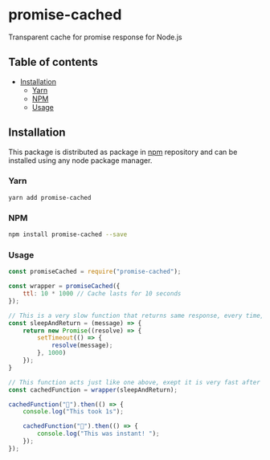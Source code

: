 # promise-cached

Transparent cache for promise response for Node.js

## Table of contents

<!-- vim-markdown-toc GFM -->

* [Installation](#installation)
	* [Yarn](#yarn)
	* [NPM](#npm)
	* [Usage](#usage)

<!-- vim-markdown-toc -->

## Installation

This package is distributed as package in [npm](https://www.npmjs.com/) repository and can be installed using any node package manager. 

### Yarn

```
yarn add promise-cached
```

### NPM

```bash
npm install promise-cached --save
```

### Usage

```javascript
const promiseCached = require("promise-cached");

const wrapper = promiseCached({
	ttl: 10 * 1000 // Cache lasts for 10 seconds
});

// This is a very slow function that returns same response, every time, for same params
const sleepAndReturn = (message) => {
	return new Promise((resolve) => {
		setTimeout(() => {
			resolve(message);
		}, 1000)
	});
}

// This function acts just like one above, exept it is very fast after the first time
const cachedFunction = wrapper(sleepAndReturn);

cachedFunction("💪").then(() => {
	console.log("This took 1s");

	cachedFunction("💪").then(() => {
		console.log("This was instant! ");
	});
});
```

